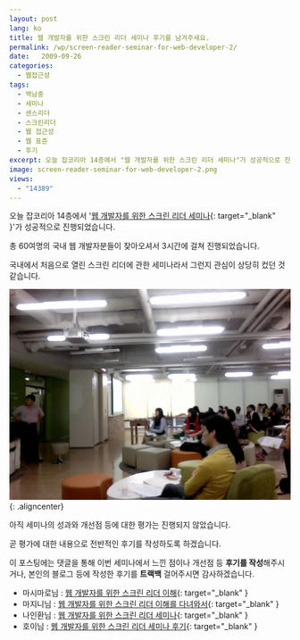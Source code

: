 ```yaml
---
layout: post
lang: ko
title: 웹 개발자를 위한 스크린 리더 세미나 후기를 남겨주세요.
permalink: /wp/screen-reader-seminar-for-web-developer-2/
date:   2009-09-26
categories:
  - 웹접근성
tags:
  - 백남중
  - 세미나
  - 센스리더
  - 스크린리더
  - 웹 접근성
  - 웹 표준
  - 후기
excerpt: 오늘 잡코리아 14층에서 "웹 개발자를 위한 스크린 리더 세미나"가 성공적으로 진행되었습니다. 총 60여명의 국내 웹 개발자분들이 찾아오셔서 3시간에 걸쳐 진행되었습니다. 국내에서 처음으로 열린 스크린 리더에 관한 세미나라서 그런지 관심이 상당히 컸던 것 같습니다. 아직 세미나의 성과와 개선점 등에 대한 평가는 진행되지 않았습니다. 곧 평가에 대한 내용으로 전반적인 후기를 작성하도록 하겠습니다. 이 포스팅에는 댓글을 통해 이번 세미나에서 느낀 점이나 개선점 등 후기를 작성해주시거나, 본인의 블로그 등에 작성한 후기를 트랙백 걸어주시면 감사하겠습니다 [...]
image: screen-reader-seminar-for-web-developer-2.png
views:
  - "14389"
---
```


오늘 잡코리아 14층에서 '[웹 개발자를 위한 스크린 리더 세미나](http://www.jangkunblog.com/wp/screen-reader-seminar-for-web-developer/){: target="_blank" }'가 성공적으로 진행되었습니다.
  
총 60여명의 국내 웹 개발자분들이 찾아오셔서 3시간에 걸쳐 진행되었습니다.
  
국내에서 처음으로 열린 스크린 리더에 관한 세미나라서 그런지 관심이 상당히 컸던 것 같습니다.

![웹 개발자를 위한 스크린 리더 세미나 현장](/assets/img/2009/090926_seminar.jpg){: .aligncenter}

아직 세미나의 성과와 개선점 등에 대한 평가는 진행되지 않았습니다.
  
곧 평가에 대한 내용으로 전반적인 후기를 작성하도록 하겠습니다.

이 포스팅에는 댓글을 통해 이번 세미나에서 느낀 점이나 개선점 등 **후기를 작성**해주시거나, 본인의 블로그 등에 작성한 후기를 **트랙백** 걸어주시면 감사하겠습니다.

  * 마시마로님 : [웹 개발자를 위한 스크린 리더 이해](http://blog.naver.com/bje0820/120091421568){: target="_blank" }
  * 마지니님 : [웹 개발자를 위한 스크린 리더 이해를 다녀와서](http://cafe.naver.com/hacosa/12198){: target="_blank" }
  * 나인환님 : [웹 개발자를 위한 스크린 리더 세미나](http://na93008.openhaja.com/blog/?p=885){: target="_blank" }
  * 호이님 : [웹 개발자를 위한 스크린 리더 세미나 후기](http://www.hoiheart.com/wp/archives/129){: target="_blank" }
